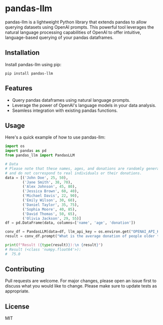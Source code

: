 # pandas-llm

pandas-llm is a lightweight Python library that extends pandas to allow querying datasets using OpenAI prompts. This powerful tool leverages the natural language processing capabilities of OpenAI to offer intuitive, language-based querying of your pandas dataframes.

## Installation

Install pandas-llm using pip:

```shell
pip install pandas-llm
```

## Features
- Query pandas dataframes using natural language prompts.
- Leverage the power of OpenAI's language models in your data analysis.
- Seamless integration with existing pandas functions.

## Usage
Here's a quick example of how to use pandas-llm:

```python
import os
import pandas as pd
from pandas_llm import PandasLLM

# Data
# Please note that these names, ages, and donations are randomly generated 
# and do not correspond to real individuals or their donations.
data = [('John Doe', 25, 50), 
        ('Jane Smith', 38, 70),
        ('Alex Johnson', 45, 80),
        ('Jessica Brown', 60, 40),
        ('Michael Davis', 22, 90),
        ('Emily Wilson', 30, 60),
        ('Daniel Taylor', 35, 75),
        ('Sophia Moore', 40, 85),
        ('David Thomas', 50, 65),
        ('Olivia Jackson', 29, 55)]
df = pd.DataFrame(data, columns=['name', 'age', 'donation'])

conv_df = PandasLLM(data=df, llm_api_key = os.environ.get("OPENAI_API_KEY"))
result = conv_df.prompt("What is the average donation of people older than 30 who donated more than $50?")

print(f"Result ({type(result)}):\n {result}")
# Result (<class 'numpy.float64'>):
#  75.0
```

## Contributing
Pull requests are welcome. For major changes, please open an issue first to discuss what you would like to change. Please make sure to update tests as appropriate.

## License
MIT